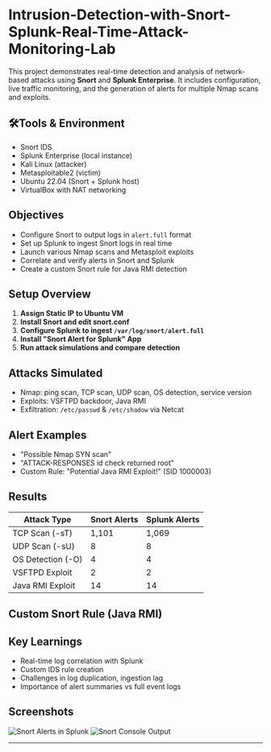 # Intrusion-Detection-with-Snort-Splunk-Real-Time-Attack-Monitoring-Lab
This project demonstrates real-time detection and analysis of network-based attacks using **Snort** and **Splunk Enterprise**. It includes configuration, live traffic monitoring, and the generation of alerts for multiple Nmap scans and exploits.

## 🛠Tools & Environment

- Snort IDS
- Splunk Enterprise (local instance)
- Kali Linux (attacker)
- Metasploitable2 (victim)
- Ubuntu 22.04 (Snort + Splunk host)
- VirtualBox with NAT networking

## Objectives

- Configure Snort to output logs in `alert.full` format
- Set up Splunk to ingest Snort logs in real time
- Launch various Nmap scans and Metasploit exploits
- Correlate and verify alerts in Snort and Splunk
- Create a custom Snort rule for Java RMI detection

## Setup Overview

1. **Assign Static IP to Ubuntu VM**
2. **Install Snort and edit snort.conf**
3. **Configure Splunk to ingest `/var/log/snort/alert.full`**
4. **Install "Snort Alert for Splunk" App**
5. **Run attack simulations and compare detection**

## Attacks Simulated

- Nmap: ping scan, TCP scan, UDP scan, OS detection, service version
- Exploits: VSFTPD backdoor, Java RMI
- Exfiltration: `/etc/passwd` & `/etc/shadow` via Netcat

## Alert Examples

- "Possible Nmap SYN scan"
- "ATTACK-RESPONSES id check returned root"
- Custom Rule: "Potential Java RMI Exploit!" (SID 1000003)

## Results

| Attack Type        | Snort Alerts | Splunk Alerts |
|--------------------|--------------|----------------|
| TCP Scan (-sT)     | 1,101        | 1,069          |
| UDP Scan (-sU)     | 8            | 8              |
| OS Detection (-O)  | 4            | 4              |
| VSFTPD Exploit     | 2            | 2              |
| Java RMI Exploit   | 14           | 14             |

## Custom Snort Rule (Java RMI)


## Key Learnings

- Real-time log correlation with Splunk
- Custom IDS rule creation
- Challenges in log duplication, ingestion lag
- Importance of alert summaries vs full event logs

## Screenshots

![Snort Alerts in Splunk](screenshots/splunk-snort-alerts.png)
![Snort Console Output](screenshots/snort-output-terminal.png)

---


